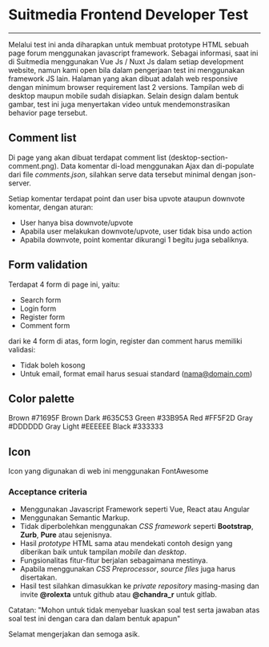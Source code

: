# Suitmedia Frontend Developer Test

---

Melalui test ini anda diharapkan untuk membuat prototype HTML sebuah page forum menggunakan javascript framework. Sebagai informasi, saat ini di Suitmedia menggunakan Vue Js / Nuxt Js dalam setiap development website, namun kami open bila dalam pengerjaan test ini menggunakan framework JS lain. Halaman yang akan dibuat adalah web responsive dengan minimum browser requirement last 2 versions. Tampilan web di desktop maupun mobile sudah disiapkan. Selain design dalam bentuk gambar, test ini juga menyertakan video untuk mendemonstrasikan behavior page tersebut.

## Comment list

Di page yang akan dibuat terdapat comment list (desktop-section-comment.png). Data komentar di-load menggunakan Ajax dan di-populate dari file *comments.json*, silahkan serve data tersebut minimal dengan json-server.

Setiap komentar terdapat point dan user bisa upvote ataupun downvote komentar, dengan aturan:

* User hanya bisa downvote/upvote
* Apabila user melakukan downvote/upvote, user tidak bisa undo action
* Apabila downvote, point komentar dikurangi 1 begitu juga sebaliknya.

## Form validation

Terdapat 4 form di page ini, yaitu:

* Search form
* Login form
* Register form
* Comment form

dari ke 4 form di atas, form login, register dan comment harus memiliki validasi:

* Tidak boleh kosong
* Untuk email, format email harus sesuai standard (nama@domain.com)

## Color palette

Brown #71695F
Brown Dark #635C53
Green #33B95A
Red #FF5F2D
Gray #DDDDDD
Gray Light #EEEEEE
Black #333333

## Icon

Icon yang digunakan di web ini menggunakan FontAwesome

### Acceptance criteria

* Menggunakan Javascript Framework seperti Vue, React atau Angular
* Menggunakan Semantic Markup.
* Tidak diperbolehkan menggunakan *CSS framework* seperti **Bootstrap**, **Zurb**, **Pure** atau sejenisnya.
* Hasil *prototype* HTML sama atau mendekati contoh design yang diberikan baik untuk tampilan *mobile* dan *desktop*.
* Fungsionalitas fitur-fitur berjalan sebagaimana mestinya.
* Apabila menggunakan *CSS Preprocessor*, *source files* juga harus disertakan.
* Hasil test silahkan dimasukkan ke *private repository* masing-masing dan invite **@rolexta** untuk github atau **@chandra_r** untuk gitlab.

Catatan: "Mohon untuk tidak menyebar luaskan soal test serta jawaban atas soal test ini dengan cara dan dalam bentuk apapun"

Selamat mengerjakan dan semoga asik.



